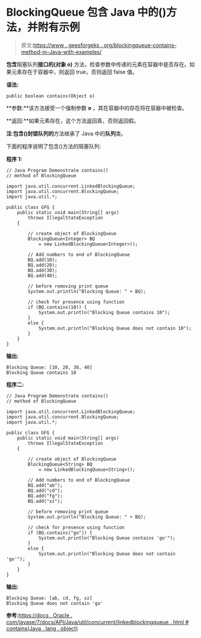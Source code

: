# BlockingQueue 包含 Java 中的()方法，并附有示例

> 原文:[https://www . geesforgeks . org/blockingqueue-contains-method-in-Java-with-examples/](https://www.geeksforgeeks.org/blockingqueue-contains-method-in-java-with-examples/)

**包含**阻塞队列**接口的(对象 o)** 方法，检查参数中传递的元素在容器中是否存在。如果元素存在于容器中，则返回 true，否则返回 false 值。

**语法:**

```
public boolean contains(Object o)
```

**参数:**该方法接受一个强制参数 **o** ，其在容器中的存在将在容器中被检查。

**返回:**如果元素存在，这个方法返回真，否则返回假。

**注**:**包含()**封锁队列**的**方法继承了 Java 中的**队列**类。

下面的程序说明了包含()方法的阻塞队列:

**程序 1:**

```
// Java Program Demonstrate contains()
// method of BlockingQueue

import java.util.concurrent.LinkedBlockingQueue;
import java.util.concurrent.BlockingQueue;
import java.util.*;

public class GFG {
    public static void main(String[] args)
        throws IllegalStateException
    {

        // create object of BlockingQueue
        BlockingQueue<Integer> BQ
            = new LinkedBlockingQueue<Integer>();

        // Add numbers to end of BlockingQueue
        BQ.add(10);
        BQ.add(20);
        BQ.add(30);
        BQ.add(40);

        // before removing print queue
        System.out.println("Blocking Queue: " + BQ);

        // check for presence using function
        if (BQ.contains(10)) {
            System.out.println("Blocking Queue contains 10");
        }
        else {
            System.out.println("Blocking Queue does not contain 10");
        }
    }
}
```

**输出:**

```
Blocking Queue: [10, 20, 30, 40]
Blocking Queue contains 10

```

**程序二:**

```
// Java Program Demonstrate contains()
// method of BlockingQueue

import java.util.concurrent.LinkedBlockingQueue;
import java.util.concurrent.BlockingQueue;
import java.util.*;

public class GFG {
    public static void main(String[] args)
        throws IllegalStateException
    {

        // create object of BlockingQueue
        BlockingQueue<String> BQ
            = new LinkedBlockingQueue<String>();

        // Add numbers to end of BlockingQueue
        BQ.add("ab");
        BQ.add("cd");
        BQ.add("fg");
        BQ.add("xz");

        // before removing print queue
        System.out.println("Blocking Queue: " + BQ);

        // check for presence using function
        if (BQ.contains("go")) {
            System.out.println("Blocking Queue contains 'go'");
        }
        else {
            System.out.println("Blocking Queue does not contain 'go'");
        }
    }
}
```

**输出:**

```
Blocking Queue: [ab, cd, fg, xz]
Blocking Queue does not contain 'go'

```

**参考:**[https://docs . Oracle . com/javase/7/docs/API/Java/util/concurrent/linkedblockingqueue . html # contains(Java . lang . object)](https://docs.oracle.com/javase/7/docs/api/java/util/concurrent/LinkedBlockingQueue.html#contains(java.lang.Object))